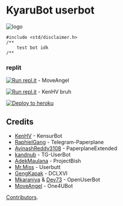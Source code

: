 # KyaruBot userbot

![logo](https://imgur.com/4dD32f9)

```
#include <std/disclaimer.h>
/**
    test bot idk
/**
```

### replit
[![Run repl.it](https://img.shields.io/badge/run-string__session.py-blue?style=flat-square&logo=repl.it)](https://repl.it/@MoveAngel/UserbotSession?lite=1&outputonly=1) - MoveAngel

[![Run repl.it](https://img.shields.io/badge/run-string__session.py-blue?style=flat-square&logo=repl.it)](https://repl.it/@kenhv/sessiongen) - KenHV
bruh

<p align="left"><a href="https://heroku.com/deploy?template=https://github.com/n3k0parad1se/ky4rubot-canary/tree/main"> <img src="https://www.herokucdn.com/deploy/button.svg" alt="Deploy to heroku" /></a></p>


## Credits

* [KenHV](https://github.com/KenHV) - KensurBot
* [RaphielGang](https://github.com/RaphielGang) - Telegram-Paperplane
* [AvinashReddy3108](https://github.com/AvinashReddy3108) - PaperplaneExtended
* [kandnub](https://github.com/kandnub) - TG-UserBot
* [AdekMaulana](https://github.com/adekmaulana) - ProjectBish
* [Mr.Miss](https://github.com/keselekpermen69) - Userbutt
* [GengKapak](https://github.com/GengKapak) - DCLXVI
* [Mkaraniya](https://github.com/mkaraniya) & [Dev73](https://github.com/Devp73) - OpenUserBot
* [MoveAngel](https://github.com/MoveAngel) - One4UBot

[Contributors](https://github.com/MoveAngel/One4uBot/graphs/contributors).

